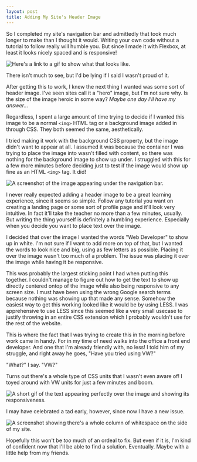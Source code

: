 ```yaml
---
layout: post
title: Adding My Site's Header Image
---
```


So I completed my site's navigation bar and admittedly that took much longer to make than I thought it would. Writing your own code without a tutorial to follow really will humble you. But since I made it with Flexbox, at least it looks nicely spaced and is responsive! 

![Here's a link to a gif to show what that looks like.](https://i.imgur.com/XehdTQM.gif) 

There isn't much to see, but I'd be lying if I said I wasn't proud of it. 

After getting this to work, I knew the next thing I wanted was some sort of header image. I've seen sites call it a "hero" image, but I'm not sure why. Is the size of the image heroic in some way? _Maybe one day I'll have my answer..._

Regardless, I spent a large amount of time trying to decide if I wanted this image to be a normal `<img>` HTML tag or a background image added in through CSS. They both seemed the same, aesthetically. 

I tried making it work with the background CSS property, but the image didn't want to appear at all. I assumed it was because the container I was trying to place the image into wasn't filled with content, so there was nothing for the background image to show up under. I struggled with this for a few more minutes before deciding just to test if the image would show up fine as an HTML `<img>` tag. It did!

![A screenshot of the image appearing under the navigation bar.](https://i.imgur.com/4khDvWo.png)

I never really expected adding a header image to be a great learning experience, since it seems so simple. Follow any tutorial you want on creating a landing page or some sort of profile page and it'll look very intuitive. In fact it'll take the teacher no more than a few minutes, usually. But writing the thing yourself is definitely a humbling experience. Especially when you decide you want to place text over the image.

I decided that over the image I wanted the words "Web Developer" to show up in white. I'm not sure if I want to add more on top of that, but I wanted the words to look nice and big, using as few letters as possible. Placing it over the image wasn't too much of a problem. The issue was placing it over the image while having it be responsive.

This was probably the largest sticking point I had when putting this together. I couldn't manage to figure out how to get the text to show up directly centered ontop of the image while also being responsive to any screen size. I must have been using the wrong Google search terms because nothing was showing up that made any sense. Somehow the easiest way to get this working looked like it would be by using LESS. I was apprehensive to use LESS since this seemed like a very small usecase to justify throwing in an entire CSS extension which I probably wouldn't use for the rest of the website.

This is where the fact that I was trying to create this in the morning before work came in handy. For in my time of need walks into the office a front end developer. And one that I'm already friendly with, no less! I told him of my struggle, and right away he goes, "Have you tried using VW?"

"What?" I say. "VW?"

Turns out there's a whole type of CSS units that I wasn't even aware of! I toyed around with VW units for just a few minutes and boom.

![A short gif of the text appearing perfectly over the image and showing its responsiveness.](https://i.imgur.com/QqGpHGv.gif)

I may have celebrated a tad early, however, since now I have a new issue.

![A screenshot showing there's a whole column of whitespace on the side of my site.](https://i.imgur.com/F4EBljB.png)

Hopefully this won't be _too_ much of an ordeal to fix. But even if it is, I'm kind of confident now that I'll be able to find a solution. Eventually. Maybe with a little help from my friends.